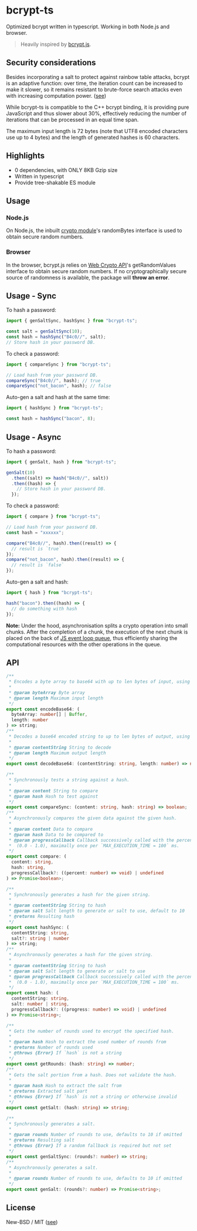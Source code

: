 # bcrypt-ts

Optimized bcrypt written in typescript. Working in both Node.js and browser.

> Heavily inspired by [bcrypt.js](https://github.com/dcodeIO/bcrypt.js).

## Security considerations

Besides incorporating a salt to protect against rainbow table attacks, bcrypt is an adaptive function: over time, the
iteration count can be increased to make it slower, so it remains resistant to brute-force search attacks even with
increasing computation power. ([see](http://en.wikipedia.org/wiki/Bcrypt))

While bcrypt-ts is compatible to the C++ bcrypt binding, it is providing pure JavaScript and thus slower about 30%, effectively reducing the number of iterations that can be processed in an equal time span.

The maximum input length is 72 bytes (note that UTF8 encoded characters use up to 4 bytes) and the length of generated
hashes is 60 characters.

## Highlights

- 0 dependencies, with ONLY 8KB Gzip size
- Written in typescript
- Provide tree-shakable ES module

## Usage

### Node.js

On Node.js, the inbuilt [crypto module](http://nodejs.org/api/crypto.html)'s randomBytes interface is used to obtain secure random numbers.

### Browser

In the browser, bcrypt.js relies on [Web Crypto API](http://www.w3.org/TR/WebCryptoAPI)'s getRandomValues interface to obtain secure random numbers. If no cryptographically secure source of randomness is available, the package will **throw an error**.

## Usage - Sync

To hash a password:

```js
import { genSaltSync, hashSync } from "bcrypt-ts";

const salt = genSaltSync(10);
const hash = hashSync("B4c0//", salt);
// Store hash in your password DB.
```

To check a password:

```js
import { compareSync } from "bcrypt-ts";

// Load hash from your password DB.
compareSync("B4c0//", hash); // true
compareSync("not_bacon", hash); // false
```

Auto-gen a salt and hash at the same time:

```js
import { hashSync } from "bcrypt-ts";

const hash = hashSync("bacon", 8);
```

## Usage - Async

To hash a password:

```js
import { genSalt, hash } from "bcrypt-ts";

genSalt(10)
  .then((salt) => hash("B4c0//", salt))
  .then((hash) => {
    // Store hash in your password DB.
  });
```

To check a password:

```js
import { compare } from "bcrypt-ts";

// Load hash from your password DB.
const hash = "xxxxxx";

compare("B4c0//", hash).then((result) => {
  // result is `true`
});
compare("not_bacon", hash).then((result) => {
  // result is `false`
});
```

Auto-gen a salt and hash:

```js
import { hash } from "bcrypt-ts";

hash("bacon").then((hash) => {
  // do something with hash
});
```

**Note:** Under the hood, asynchronisation splits a crypto operation into small chunks. After the completion of a chunk, the execution of the next chunk is placed on the back of [JS event loop queue](https://developer.mozilla.org/en/docs/Web/JavaScript/EventLoop), thus efficiently sharing the computational resources with the other operations in the queue.

## API

```ts
/**
 * Encodes a byte array to base64 with up to len bytes of input, using the custom bcrypt alphabet.
 *
 * @param byteArray Byte array
 * @param length Maximum input length
 */
export const encodeBase64: (
  byteArray: number[] | Buffer,
  length: number
) => string;
/**
 * Decodes a base64 encoded string to up to len bytes of output, using the custom bcrypt alphabet.
 *
 * @param contentString String to decode
 * @param length Maximum output length
 */
export const decodeBase64: (contentString: string, length: number) => number[];

/**
 * Synchronously tests a string against a hash.
 *
 * @param content String to compare
 * @param hash Hash to test against
 */
export const compareSync: (content: string, hash: string) => boolean;
/**
 * Asynchronously compares the given data against the given hash.
 *
 * @param content Data to compare
 * @param hash Data to be compared to
 * @param progressCallback Callback successively called with the percentage of rounds completed
 *  (0.0 - 1.0), maximally once per `MAX_EXECUTION_TIME = 100` ms.
 */
export const compare: (
  content: string,
  hash: string,
  progressCallback?: ((percent: number) => void) | undefined
) => Promise<boolean>;

/**
 * Synchronously generates a hash for the given string.
 *
 * @param contentString String to hash
 * @param salt Salt length to generate or salt to use, default to 10
 * @returns Resulting hash
 */
export const hashSync: (
  contentString: string,
  salt?: string | number
) => string;
/**
 * Asynchronously generates a hash for the given string.
 *
 * @param contentString String to hash
 * @param salt Salt length to generate or salt to use
 * @param progressCallback Callback successively called with the percentage of rounds completed
 *  (0.0 - 1.0), maximally once per `MAX_EXECUTION_TIME = 100` ms.
 */
export const hash: (
  contentString: string,
  salt: number | string,
  progressCallback?: ((progress: number) => void) | undefined
) => Promise<string>;

/**
 * Gets the number of rounds used to encrypt the specified hash.
 *
 * @param hash Hash to extract the used number of rounds from
 * @returns Number of rounds used
 * @throws {Error} If `hash` is not a string
 */
export const getRounds: (hash: string) => number;
/**
 * Gets the salt portion from a hash. Does not validate the hash.
 *
 * @param hash Hash to extract the salt from
 * @returns Extracted salt part
 * @throws {Error} If `hash` is not a string or otherwise invalid
 */
export const getSalt: (hash: string) => string;

/**
 * Synchronously generates a salt.
 *
 * @param rounds Number of rounds to use, defaults to 10 if omitted
 * @returns Resulting salt
 * @throws {Error} If a random fallback is required but not set
 */
export const genSaltSync: (rounds?: number) => string;
/**
 * Asynchronously generates a salt.
 *
 * @param rounds Number of rounds to use, defaults to 10 if omitted
 */
export const genSalt: (rounds?: number) => Promise<string>;
```

## License

New-BSD / MIT ([see](https://github.com/Mister-Hope/bcrypt-ts/blob/main/LICENSE))
